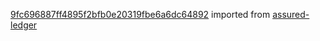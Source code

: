 [9fc696887ff4895f2bfb0e20319fbe6a6dc64892](https://github.com/insolar/assured-ledger/commit/9fc696887ff4895f2bfb0e20319fbe6a6dc64892) imported from [assured-ledger](https://github.com/insolar/assured-ledger)
